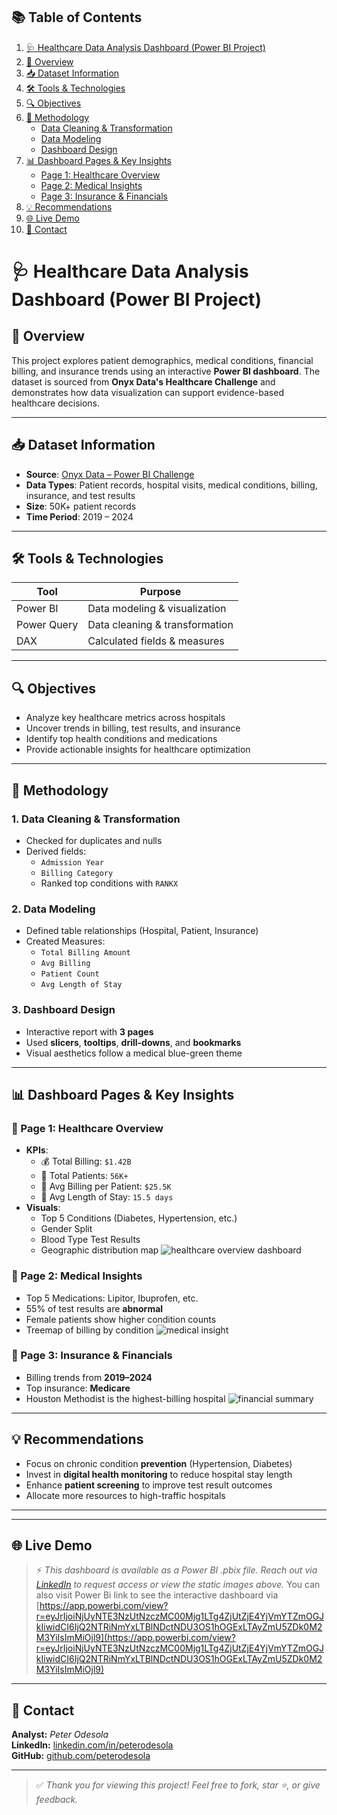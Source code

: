 ## 📚 Table of Contents

1. [🩺 Healthcare Data Analysis Dashboard (Power BI Project)](#-healthcare-data-analysis-dashboard-power-bi-project)
2. [📌 Overview](#-overview)
3. [📥 Dataset Information](#-dataset-information)
4. [🛠️ Tools & Technologies](#️-tools--technologies)
5. [🔍 Objectives](#-objectives)
6. [🧪 Methodology](#-methodology)
   - [Data Cleaning & Transformation](#1-data-cleaning--transformation)
   - [Data Modeling](#2-data-modeling)
   - [Dashboard Design](#3-dashboard-design)
7. [📊 Dashboard Pages & Key Insights](#-dashboard-pages--key-insights)
   - [Page 1: Healthcare Overview](#-page-1-healthcare-overview)
   - [Page 2: Medical Insights](#-page-2-medical-insights)
   - [Page 3: Insurance & Financials](#-page-3-insurance--financials)
8. [💡 Recommendations](#-recommendations)
9. [🌐 Live Demo](#-live-demo)
10. [📎 Contact](#-contact)





# 🩺 Healthcare Data Analysis Dashboard (Power BI Project)

## 📌 Overview

This project explores patient demographics, medical conditions, financial billing, and insurance trends using an interactive **Power BI dashboard**. The dataset is sourced from **Onyx Data's Healthcare Challenge** and demonstrates how data visualization can support evidence-based healthcare decisions.

---

## 📥 Dataset Information

- **Source**: [Onyx Data – Power BI Challenge](https://www.onyxdata.co.uk/)
- **Data Types**: Patient records, hospital visits, medical conditions, billing, insurance, and test results
- **Size**: 50K+ patient records
- **Time Period**: 2019 – 2024

---

## 🛠️ Tools & Technologies

| Tool       | Purpose                      |
|------------|------------------------------|
| Power BI   | Data modeling & visualization|
| Power Query| Data cleaning & transformation|
| DAX        | Calculated fields & measures |

---

## 🔍 Objectives

- Analyze key healthcare metrics across hospitals
- Uncover trends in billing, test results, and insurance
- Identify top health conditions and medications
- Provide actionable insights for healthcare optimization

---

## 🧪 Methodology

### 1. Data Cleaning & Transformation
- Checked for duplicates and nulls
- Derived fields:
  - `Admission Year`
  - `Billing Category`
  - Ranked top conditions with `RANKX`

### 2. Data Modeling
- Defined table relationships (Hospital, Patient, Insurance)
- Created Measures:
  - `Total Billing Amount`
  - `Avg Billing`
  - `Patient Count`
  - `Avg Length of Stay`

### 3. Dashboard Design
- Interactive report with **3 pages**
- Used **slicers**, **tooltips**, **drill-downs**, and **bookmarks**
- Visual aesthetics follow a medical blue-green theme

---

## 📊 Dashboard Pages & Key Insights

### 📍 Page 1: Healthcare Overview
- **KPIs**:
  - 💰 Total Billing: `$1.42B`
  - 👤 Total Patients: `56K+`
  - 💊 Avg Billing per Patient: `$25.5K`
  - 🏥 Avg Length of Stay: `15.5 days`
- **Visuals**:
  - Top 5 Conditions (Diabetes, Hypertension, etc.)
  - Gender Split
  - Blood Type Test Results
  - Geographic distribution map
![healthcare overview dashboard](https://github.com/user-attachments/assets/b573edb3-6a41-4b66-9011-e1f15f125484)



### 📍 Page 2: Medical Insights
- Top 5 Medications: Lipitor, Ibuprofen, etc.
- 55% of test results are **abnormal**
- Female patients show higher condition counts
- Treemap of billing by condition
![medical insight](https://github.com/user-attachments/assets/43cd1ab9-3d2a-4a7a-a0a0-c108e34f0944)


  
### 📍 Page 3: Insurance & Financials
- Billing trends from **2019–2024**
- Top insurance: **Medicare**
- Houston Methodist is the highest-billing hospital
![financial summary](https://github.com/user-attachments/assets/2f385f7a-8259-4725-8c08-53a1afc4a4c5)



---

## 💡 Recommendations

- Focus on chronic condition **prevention** (Hypertension, Diabetes)
- Invest in **digital health monitoring** to reduce hospital stay length
- Enhance **patient screening** to improve test result outcomes
- Allocate more resources to high-traffic hospitals

---


---

## 🌐 Live Demo

> ⚡ *This dashboard is available as a Power BI .pbix file. Reach out via [LinkedIn](https://www.linkedin.com/) to request access or view the static images above.*
> You can also visit Power Bi link to see the interactive dashboard via [https://app.powerbi.com/view?r=eyJrIjoiNjUyNTE3NzUtNzczMC00Mjg1LTg4ZjUtZjE4YjVmYTZmOGJkIiwidCI6IjQ2NTRiNmYxLTBlNDctNDU3OS1hOGExLTAyZmU5ZDk0M2M3YiIsImMiOjl9](https://app.powerbi.com/view?r=eyJrIjoiNjUyNTE3NzUtNzczMC00Mjg1LTg4ZjUtZjE4YjVmYTZmOGJkIiwidCI6IjQ2NTRiNmYxLTBlNDctNDU3OS1hOGExLTAyZmU5ZDk0M2M3YiIsImMiOjl9) 

---

## 📎 Contact

**Analyst:** _Peter Odesola_  
**LinkedIn:** [linkedin.com/in/peterodesola](https://linkedin.com/in/peterodesola)  
**GitHub:** [github.com/peterodesola](https://github.com/peterodesola)  

---

> ✅ *Thank you for viewing this project! Feel free to fork, star ⭐, or give feedback.*

